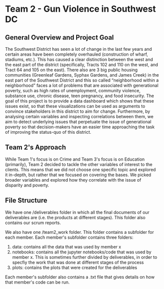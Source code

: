 # Team 2 - Gun Violence in Southwest DC


## General Overview and Project Goal

The Southwest District has seen a lot of change in the last few years and certain areas have been completely overhauled (construction of wharf, stadiums, etc.). This has caused a clear distinction between the west and the east part of the district (specifically, Tracts 102 and 110 on the west, and Tract 64 and 105 on the east).
There also are 3 big public housing communities (Greenleaf Gardens, Syphax Gardens, and James Creek) in the east part of the Southwest District and this so called “neighborhood within a neighborhood” faces a lot of problems that are associated with generational poverty, such as high rates of unemployment, community violence, substance use, chronic disease, teen pregnancy, and food insecurity. 
The goal of this project is to provide a data dashboard which shows that these issues exist, so that these visualizations can be used as arguments to convince stakeholders in this district to aim for change. Furthermore, by analysing certain variables and inspecting correlations between them, we aim to detect underlying issues that perpetuate the issue of generational poverty so that decision-makers have an easier time approaching the task of improving the status-quo of this district.


## Team 2's Approach

While Team 1's focus is on Crime and Team 3's focus is on Education (primarily), Team 2 decided to tackle the other variables of interest to the clients. This means that we did not choose one specific topic and explored it in-depth, but rather that we focused on covering the bases. We picked broader variables and explored how they correlate with the issue of disparity and poverty.

## File Structure

We have one /deliverables folder in which all the final documents of our deliverables are (i.e. the products at different stages). This folder also contains our scrum reports.

We also have one /team2_work folder. This folder contains a subfolder for each member. Each member's subfolder contains three folders:
1. data: contains all the data that was used by member x
2. notebooks: contains all the jupyter notebooks/code that was used by member x. This is sometimes further divided by deliverables, in order to specfiy the work that was done at different stages of the process
3. plots: contains the plots that were created for the deliverables

Each member's subfolder also contains a .txt file that gives details on how that member's code can be run.